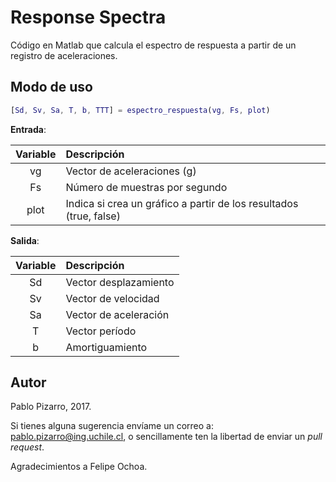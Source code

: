 # Response Spectra
Código en Matlab que calcula el espectro de respuesta a partir de un registro de aceleraciones.

## Modo de uso
```matlab
[Sd, Sv, Sa, T, b, TTT] = espectro_respuesta(vg, Fs, plot)
```

**Entrada**:

| Variable | Descripción |
| :-: | :--|
| vg | Vector de aceleraciones (g) |
| Fs | Número de muestras por segundo |
| plot | Indica si crea un gráfico a partir de los resultados (true, false) |

**Salida**:

| Variable | Descripción |
| :-: | :--|
| Sd | Vector desplazamiento |
| Sv | Vector de velocidad |
| Sa | Vector de aceleración |
| T | Vector período |
| b | Amortiguamiento |

## Autor
Pablo Pizarro, 2017.

Si tienes alguna sugerencia envíame un correo a: [pablo.pizarro@ing.uchile.cl](mailto:pablo.pizarro@ing.uchile.cl), o sencillamente ten la libertad de enviar un _pull request_.

Agradecimientos a Felipe Ochoa.